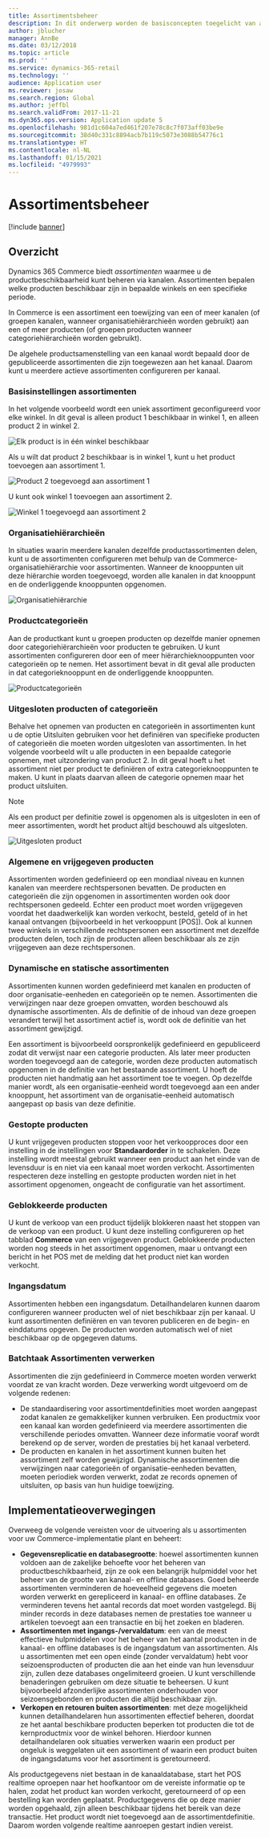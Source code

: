 ```yaml
---
title: Assortimentsbeheer
description: In dit onderwerp worden de basisconcepten toegelicht van assortimentsbeheer in Dynamics 365 Commerce en overwegingen bij de implementatie voor uw project.
author: jblucher
manager: AnnBe
ms.date: 03/12/2018
ms.topic: article
ms.prod: ''
ms.service: dynamics-365-retail
ms.technology: ''
audience: Application user
ms.reviewer: josaw
ms.search.region: Global
ms.author: jeffbl
ms.search.validFrom: 2017-11-21
ms.dyn365.ops.version: Application update 5
ms.openlocfilehash: 981d1c604a7ed461f207e78c8c7f073aff03be9e
ms.sourcegitcommit: 38d40c331c8894acb7b119c5073e3088b54776c1
ms.translationtype: HT
ms.contentlocale: nl-NL
ms.lasthandoff: 01/15/2021
ms.locfileid: "4979993"
---
```

# <a name="assortment-management"></a>Assortimentsbeheer

[!include [banner](../includes/banner.md)]

## <a name="overview"></a>Overzicht

Dynamics 365 Commerce biedt *assortimenten* waarmee u de productbeschikbaarheid kunt beheren via kanalen. Assortimenten bepalen welke producten beschikbaar zijn in bepaalde winkels en een specifieke periode.

In Commerce is een assortiment een toewijzing van een of meer kanalen (of groepen kanalen, wanneer organisatiehiërarchieën worden gebruikt) aan een of meer producten (of groepen producten wanneer categoriehiërarchieën worden gebruikt).

De algehele productsamenstelling van een kanaal wordt bepaald door de gepubliceerde assortimenten die zijn toegewezen aan het kanaal. Daarom kunt u meerdere actieve assortimenten configureren per kanaal.

### <a name="basic-assortment-setup"></a>Basisinstellingen assortimenten

In het volgende voorbeeld wordt een uniek assortiment geconfigureerd voor elke winkel. In dit geval is alleen product 1 beschikbaar in winkel 1, en alleen product 2 in winkel 2.

![Elk product is in één winkel beschikbaar](./media/Managing-assortments-figure1.png)

Als u wilt dat product 2 beschikbaar is in winkel 1, kunt u het product toevoegen aan assortiment 1.

![Product 2 toegevoegd aan assortiment 1](./media/Managing-assortments-figure2.png)

U kunt ook winkel 1 toevoegen aan assortiment 2.

![Winkel 1 toegevoegd aan assortiment 2](./media/Managing-assortments-figure3.png)

### <a name="organization-hierarchies"></a>Organisatiehiërarchieën

In situaties waarin meerdere kanalen dezelfde productassortimenten delen, kunt u de assortimenten configureren met behulp van de Commerce-organisatiehiërarchie voor assortimenten. Wanneer de knooppunten uit deze hiërarchie worden toegevoegd, worden alle kanalen in dat knooppunt en de onderliggende knooppunten opgenomen.

![Organisatiehiërarchie](./media/Managing-assortments-figure4.png)

### <a name="product-categories"></a>Productcategorieën

Aan de productkant kunt u groepen producten op dezelfde manier opnemen door categoriehiërarchieën voor producten te gebruiken. U kunt assortimenten configureren door een of meer hiërarchieknooppunten voor categorieën op te nemen. Het assortiment bevat in dit geval alle producten in dat categorieknooppunt en de onderliggende knooppunten.

![Productcategorieën](./media/Managing-assortments-figure5.png)

### <a name="excluded-products-or-categories"></a>Uitgesloten producten of categorieën

Behalve het opnemen van producten en categorieën in assortimenten kunt u de optie Uitsluiten gebruiken voor het definiëren van specifieke producten of categorieën die moeten worden uitgesloten van assortimenten. In het volgende voorbeeld wilt u alle producten in een bepaalde categorie opnemen, met uitzondering van product 2. In dit geval hoeft u het assortiment niet per product te definiëren of extra categorieknooppunten te maken. U kunt in plaats daarvan alleen de categorie opnemen maar het product uitsluiten.

> [!NOTE]
> Als een product per definitie zowel is opgenomen als is uitgesloten in een of meer assortimenten, wordt het product altijd beschouwd als uitgesloten.

![Uitgesloten product](./media/Managing-assortments-figure6.png)

### <a name="global-and-released-products"></a>Algemene en vrijgegeven producten

Assortimenten worden gedefinieerd op een mondiaal niveau en kunnen kanalen van meerdere rechtspersonen bevatten. De producten en categorieën die zijn opgenomen in assortimenten worden ook door rechtspersonen gedeeld. Echter een product moet worden vrijgegeven voordat het daadwerkelijk kan worden verkocht, besteld, geteld of in het kanaal ontvangen (bijvoorbeeld in het verkooppunt \[POS\]). Ook al kunnen twee winkels in verschillende rechtspersonen een assortiment met dezelfde producten delen, toch zijn de producten alleen beschikbaar als ze zijn vrijgegeven aan deze rechtspersonen.

### <a name="dynamic-and-static-assortments"></a>Dynamische en statische assortimenten

Assortimenten kunnen worden gedefinieerd met kanalen en producten of door organisatie-eenheden en categorieën op te nemen. Assortimenten die verwijzingen naar deze groepen omvatten, worden beschouwd als dynamische assortimenten. Als de definitie of de inhoud van deze groepen verandert terwijl het assortiment actief is, wordt ook de definitie van het assortiment gewijzigd.

Een assortiment is bijvoorbeeld oorspronkelijk gedefinieerd en gepubliceerd zodat dit verwijst naar een categorie producten. Als later meer producten worden toegevoegd aan de categorie, worden deze producten automatisch opgenomen in de definitie van het bestaande assortiment. U hoeft de producten niet handmatig aan het assortiment toe te voegen. Op dezelfde manier wordt, als een organisatie-eenheid wordt toegevoegd aan een ander knooppunt, het assortiment van de organisatie-eenheid automatisch aangepast op basis van deze definitie.

### <a name="stopped-products"></a>Gestopte producten

U kunt vrijgegeven producten stoppen voor het verkoopproces door een instelling in de instellingen voor **Standaardorder** in te schakelen. Deze instelling wordt meestal gebruikt wanneer een product aan het einde van de levensduur is en niet via een kanaal moet worden verkocht. Assortimenten respecteren deze instelling en gestopte producten worden niet in het assortiment opgenomen, ongeacht de configuratie van het assortiment.

### <a name="blocked-products"></a>Geblokkeerde producten

U kunt de verkoop van een product tijdelijk blokkeren naast het stoppen van de verkoop van een product. U kunt deze instelling configureren op het tabblad **Commerce** van een vrijgegeven product. Geblokkeerde producten worden nog steeds in het assortiment opgenomen, maar u ontvangt een bericht in het POS met de melding dat het product niet kan worden verkocht.

### <a name="date-effectivity"></a>Ingangsdatum

Assortimenten hebben een ingangsdatum. Detailhandelaren kunnen daarom configureren wanneer producten wel of niet beschikbaar zijn per kanaal. U kunt assortimenten definiëren en van tevoren publiceren en de begin- en einddatums opgeven. De producten worden automatisch wel of niet beschikbaar op de opgegeven datums.

### <a name="process-assortments-batch-job"></a>Batchtaak Assortimenten verwerken

Assortimenten die zijn gedefinieerd in Commerce moeten worden verwerkt voordat ze van kracht worden. Deze verwerking wordt uitgevoerd om de volgende redenen:

- De standaardisering voor assortimentdefinities moet worden aangepast zodat kanalen ze gemakkelijker kunnen verbruiken. Een productmix voor een kanaal kan worden gedefinieerd via meerdere assortimenten die verschillende periodes omvatten. Wanneer deze informatie vooraf wordt berekend op de server, worden de prestaties bij het kanaal verbeterd.
- De producten en kanalen in het assortiment kunnen buiten het assortiment zelf worden gewijzigd. Dynamische assortimenten die verwijzingen naar categorieën of organisatie-eenheden bevatten, moeten periodiek worden verwerkt, zodat ze records opnemen of uitsluiten, op basis van hun huidige toewijzing.

## <a name="implementation-considerations"></a>Implementatieoverwegingen

Overweeg de volgende vereisten voor de uitvoering als u assortimenten voor uw Commerce-implementatie plant en beheert:

- **Gegevensreplicatie en databasegrootte**: hoewel assortimenten kunnen voldoen aan de zakelijke behoefte voor het beheren van productbeschikbaarheid, zijn ze ook een belangrijk hulpmiddel voor het beheer van de grootte van kanaal- en offline databases. Goed beheerde assortimenten verminderen de hoeveelheid gegevens die moeten worden verwerkt en gerepliceerd in kanaal- en offline databases. Ze verminderen tevens het aantal records dat moet worden vastgelegd. Bij minder records in deze databases nemen de prestaties toe wanneer u artikelen toevoegt aan een transactie en bij het zoeken en bladeren.
- **Assortimenten met ingangs-/vervaldatum**: een van de meest effectieve hulpmiddelen voor het beheer van het aantal producten in de kanaal- en offline databases is de ingangsdatum van assortimenten. Als u assortimenten met een open einde (zonder vervaldatum) hebt voor seizoensproducten of producten die aan het einde van hun levensduur zijn, zullen deze databases ongelimiteerd groeien. U kunt verschillende benaderingen gebruiken om deze situatie te beheersen. U kunt bijvoorbeeld afzonderlijke assortimenten onderhouden voor seizoensgebonden en producten die altijd beschikbaar zijn.
- **Verkopen en retouren buiten assortimenten**: met deze mogelijkheid kunnen detailhandelaren hun assortimenten effectief beheren, doordat ze het aantal beschikbare producten beperken tot producten die tot de kernproductmix voor de winkel behoren. Hierdoor kunnen detailhandelaren ook situaties verwerken waarin een product per ongeluk is weggelaten uit een assortiment of waarin een product buiten de ingangsdatums voor het assortiment is geretourneerd.

Als productgegevens niet bestaan in de kanaaldatabase, start het POS realtime oproepen naar het hoofkantoor om de vereiste informatie op te halen, zodat het product kan worden verkocht, geretourneerd of op een bestelling kan worden geplaatst. Productgegevens die op deze manier worden opgehaald, zijn alleen beschikbaar tijdens het bereik van deze transactie. Het product wordt niet toegevoegd aan de assortimentdefinitie. Daarom worden volgende realtime aanroepen gestart indien vereist.
